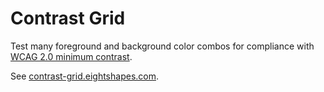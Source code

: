# Contrast Grid

Test many foreground and background color combos for compliance with [WCAG 2.0 minimum contrast](https://www.w3.org/TR/UNDERSTANDING-WCAG20/visual-audio-contrast-contrast.html).

See [contrast-grid.eightshapes.com](http://contrast-grid.eightshapes.com).
